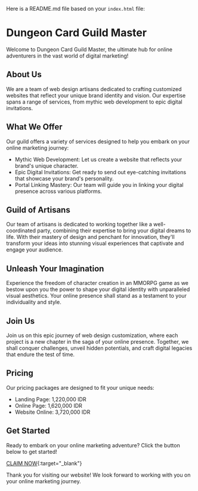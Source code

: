 Here is a README.md file based on your `index.html` file:

**Dungeon Card Guild Master**
==========================

Welcome to Dungeon Card Guild Master, the ultimate hub for online adventurers in the vast world of digital marketing!

**About Us**
------------

We are a team of web design artisans dedicated to crafting customized websites that reflect your unique brand identity and vision. Our expertise spans a range of services, from mythic web development to epic digital invitations.

**What We Offer**
-----------------

Our guild offers a variety of services designed to help you embark on your online marketing journey:

* Mythic Web Development: Let us create a website that reflects your brand's unique character.
* Epic Digital Invitations: Get ready to send out eye-catching invitations that showcase your brand's personality.
* Portal Linking Mastery: Our team will guide you in linking your digital presence across various platforms.

**Guild of Artisans**
---------------------

Our team of artisans is dedicated to working together like a well-coordinated party, combining their expertise to bring your digital dreams to life. With their mastery of design and penchant for innovation, they'll transform your ideas into stunning visual experiences that captivate and engage your audience.

**Unleash Your Imagination**
----------------------------

Experience the freedom of character creation in an MMORPG game as we bestow upon you the power to shape your digital identity with unparalleled visual aesthetics. Your online presence shall stand as a testament to your individuality and style.

**Join Us**
---------

Join us on this epic journey of web design customization, where each project is a new chapter in the saga of your online presence. Together, we shall conquer challenges, unveil hidden potentials, and craft digital legacies that endure the test of time.

**Pricing**
----------

Our pricing packages are designed to fit your unique needs:

* Landing Page: 1,220,000 IDR
* Online Page: 1,620,000 IDR
* Website Online: 3,720,000 IDR

**Get Started**
--------------

Ready to embark on your online marketing adventure? Click the button below to get started!

[CLAIM NOW](https://dcardgm.com){:target="_blank"}

Thank you for visiting our website! We look forward to working with you on your online marketing journey.